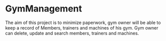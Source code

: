 # GymManagement
The aim of this project is to minimize paperwork, gym owner will be able to keep a record of Members, trainers and machines of his gym. Gym owner can delete, update and search members, trainers and machines.
